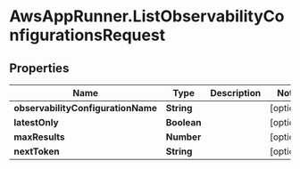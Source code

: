 # AwsAppRunner.ListObservabilityConfigurationsRequest

## Properties

Name | Type | Description | Notes
------------ | ------------- | ------------- | -------------
**observabilityConfigurationName** | **String** |  | [optional] 
**latestOnly** | **Boolean** |  | [optional] 
**maxResults** | **Number** |  | [optional] 
**nextToken** | **String** |  | [optional] 


